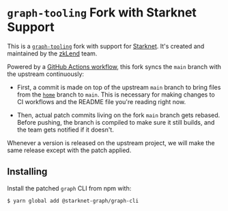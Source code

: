 # `graph-tooling` Fork with Starknet Support

This is a [`graph-tooling`](https://github.com/graphprotocol/graph-tooling) fork with support for
[Starknet](https://starknet.io/). It's created and maintained by the [zkLend](https://zklend.com/)
team.

Powered by a
[GitHub Actions workflow](https://github.com/starknet-graph/graph-tooling/actions/workflows/sync.yml),
this fork syncs the `main` branch with the upstream continuously:

- First, a commit is made on top of the upstream `main` branch to bring files from the
  [`home`](https://github.com/starknet-graph/graph-tooling/tree/home) branch to `main`. This is
  necessary for making changes to CI workflows and the README file you're reading right now.

- Then, actual patch commits living on the fork `main` branch gets rebased. Before pushing, the
  branch is compiled to make sure it still builds, and the team gets notified if it doesn't.

Whenever a version is released on the upstream project, we will make the same release except with
the patch applied.

## Installing

Install the patched `graph` CLI from npm with:

```console
$ yarn global add @starknet-graph/graph-cli
```

